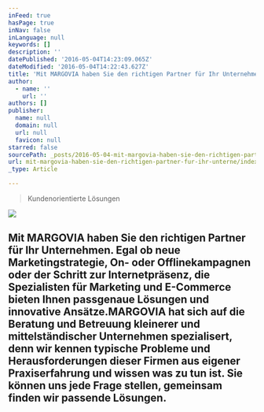 ```yaml
---
inFeed: true
hasPage: true
inNav: false
inLanguage: null
keywords: []
description: ''
datePublished: '2016-05-04T14:23:09.065Z'
dateModified: '2016-05-04T14:22:43.627Z'
title: 'Mit MARGOVIA haben Sie den richtigen Partner für Ihr Unternehmen. Egal ob neue Marketingstrategie, On- oder Offlinekampagnen oder der Schritt zur Internetpräsenz, die Spezialisten für Marketing und E-Commerce bieten Ihnen passgenaue Lösungen und innovative Ansätze.MARGOVIA hat sich auf die Beratung und Betreuung kleinerer und mittelständischer Unternehmen spezialisert, denn wir kennen typische Probleme und Herausforderungen dieser Firmen aus eigener Praxiserfahrung und wissen was zu tun ist. Sie können uns jede Frage stellen, gemeinsam finden wir passende Lösungen.'
author:
  - name: ''
    url: ''
authors: []
publisher:
  name: null
  domain: null
  url: null
  favicon: null
starred: false
sourcePath: _posts/2016-05-04-mit-margovia-haben-sie-den-richtigen-partner-fur-ihr-unterne.md
url: mit-margovia-haben-sie-den-richtigen-partner-fur-ihr-unterne/index.html
_type: Article

---
```

> Kundenorientierte Lösungen

![](https://the-grid-user-content.s3-us-west-2.amazonaws.com/59eb874b-631a-44d8-9ee8-deff3cfa2dc0.jpg)

## Mit MARGOVIA haben Sie den richtigen Partner für Ihr Unternehmen. Egal ob neue Marketingstrategie, On- oder Offlinekampagnen oder der Schritt zur Internetpräsenz, die Spezialisten für Marketing und E-Commerce bieten Ihnen passgenaue Lösungen und innovative Ansätze.MARGOVIA hat sich auf die Beratung und Betreuung kleinerer und mittelständischer Unternehmen spezialisert, denn wir kennen typische Probleme und Herausforderungen dieser Firmen aus eigener Praxiserfahrung und wissen was zu tun ist. Sie können uns jede Frage stellen, gemeinsam finden wir passende Lösungen.